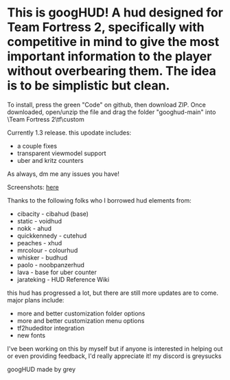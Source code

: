 # This is googHUD! A hud designed for Team Fortress 2, specifically with competitive in mind to give the most important information to the player without overbearing them. The idea is to be simplistic but clean. 

To install, press the green "Code" on github, then download ZIP. Once downloaded, open/unzip the file and drag the folder "googhud-main" into \Team Fortress 2\tf\custom

Currently 1.3 release. this upodate includes:
- a couple fixes
- transparent viewmodel support
- uber and kritz counters

As always, dm me any issues you have!

Screenshots: [here](https://imgur.com/a/H6aybW9)


Thanks to the following folks who I borrowed hud elements from:

- cibacity - cibahud (base)
- static - voidhud
- nokk - ahud
- quickkennedy - cutehud
- peaches - xhud
- mrcolour - colourhud
- whisker - budhud
- paolo - noobpanzerhud
- lava - base for uber counter
- jarateking - HUD Reference Wiki


this hud has progressed a lot, but there are still more updates are to come. major plans include:

- more and better customization folder options
- more and better customization menu options
- tf2hudeditor integration
- new fonts

I've been working on this by myself but if anyone is interested in helping out or even providing feedback, I'd really appreciate it! my discord is greysucks


googHUD made by grey
